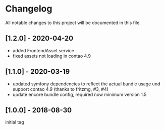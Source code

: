 # Changelog
All notable changes to this project will be documented in this file.

## [1.2.0] - 2020-04-20
- added FrontendAsset service
- fixed assets not loading in contao 4.9

## [1.1.0] - 2020-03-19
- updated symfony dependencies to reflect the actual bundle usage und support contao 4.9 (thanks to fritzmg, #3, #4)
- update encore bundle config, required now minimum version 1.5

## [1.0.0] - 2018-08-30

initial tag
